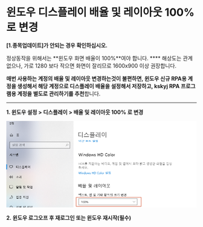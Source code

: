 # 윈도우 디스플레이 배율 및 레이아웃 100%로 변경

**\[1.종목업데이트]가 안되는 경우 확인하십시오.**

정상동작을 위해서는 **윈도우 화면 배율이 100%**여야 합니다. **** 해상도는 관계 없으나,  가로 1280 보다 작으면 화면이 잘리므로 1600x900 이상 권장합니다.

**매번 사용하는 계정의 배율 및 레이아웃 변경하는것이 불편하면, 윈도우 신규 RPA용 계정을 생성해서 해당 계정으로 디스플레이 배율을 설정해서 저장하고, kskyj RPA 프로그램용 계정을 별도로 관리하기를 추천**합니다.

****

**1. 윈도우 설정 > 디스플레이 > 배율 및 레이아웃 100% 로 변경**

![](<../../.gitbook/assets/image (14).png>)

**2. 윈도우 로그오프 후 재로그인 또는 윈도우 재시작(필수)**
